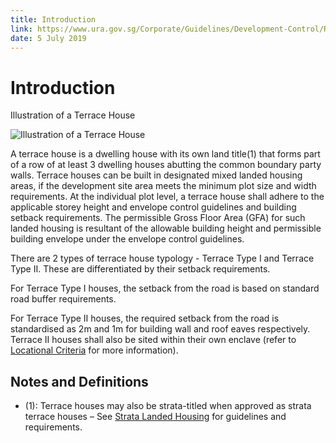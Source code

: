 ```yaml
---
title: Introduction
link: https://www.ura.gov.sg/Corporate/Guidelines/Development-Control/Residential/Terrace/Introduction
date: 5 July 2019
---
```


# Introduction

Illustration of a Terrace House

![Illustration of a Terrace House](https://www.ura.gov.sg/-/media/Corporate/Guidelines/Development-control/Landed-Housing/T00A_Terrace_Typology_With_Ledges.jpg?h=100%25&w=100%25)

A terrace house is a dwelling house with its own land title(1) that forms part of a row of at least 3 dwelling houses abutting the common boundary party walls. Terrace houses can be built in designated mixed landed housing areas, if the development site area meets the minimum plot size and width requirements. At the individual plot level, a terrace house shall adhere to the applicable storey height and envelope control guidelines and building setback requirements. The permissible Gross Floor Area (GFA) for such landed housing is resultant of the allowable building height and permissible building envelope under the envelope control guidelines.

There are 2 types of terrace house typology - Terrace Type I and Terrace Type II. These are differentiated by their setback requirements.

For Terrace Type I houses, the setback from the road is based on standard road buffer requirements.

For Terrace Type II houses, the required setback from the road is standardised as 2m and 1m for building wall and roof eaves respectively. Terrace II houses shall also be sited within their own enclave (refer to [Locational Criteria](https://www.ura.gov.sg/Corporate/Guidelines/Development-Control/Residential/Terrace/Locational-Criteria) for more information).


## Notes and Definitions

- (1): Terrace houses may also be strata-titled when approved as strata terrace houses – See [Strata Landed Housing](https://www.ura.gov.sg/Corporate/Guidelines/Development-Control/Residential/Strata-Landed-Housing) for guidelines and requirements.